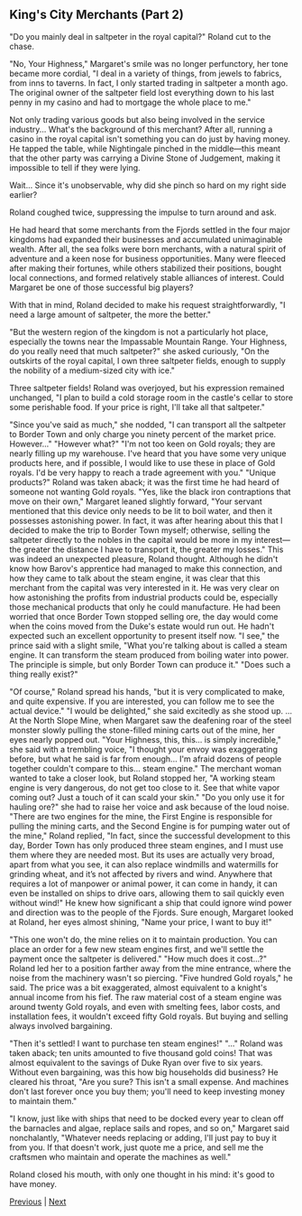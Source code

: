 ## King's City Merchants (Part 2)
"Do you mainly deal in saltpeter in the royal capital?" Roland cut to the chase.

"No, Your Highness," Margaret's smile was no longer perfunctory, her tone became more cordial, "I deal in a variety of things, from jewels to fabrics, from inns to taverns. In fact, I only started trading in saltpeter a month ago. The original owner of the saltpeter field lost everything down to his last penny in my casino and had to mortgage the whole place to me."

Not only trading various goods but also being involved in the service industry... What's the background of this merchant? After all, running a casino in the royal capital isn't something you can do just by having money. He tapped the table, while Nightingale pinched in the middle—this meant that the other party was carrying a Divine Stone of Judgement, making it impossible to tell if they were lying.

Wait... Since it's unobservable, why did she pinch so hard on my right side earlier?

Roland coughed twice, suppressing the impulse to turn around and ask.

He had heard that some merchants from the Fjords settled in the four major kingdoms had expanded their businesses and accumulated unimaginable wealth. After all, the sea folks were born merchants, with a natural spirit of adventure and a keen nose for business opportunities. Many were fleeced after making their fortunes, while others stabilized their positions, bought local connections, and formed relatively stable alliances of interest. Could Margaret be one of those successful big players?

With that in mind, Roland decided to make his request straightforwardly, "I need a large amount of saltpeter, the more the better."

"But the western region of the kingdom is not a particularly hot place, especially the towns near the Impassable Mountain Range. Your Highness, do you really need that much saltpeter?" she asked curiously, "On the outskirts of the royal capital, I own three saltpeter fields, enough to supply the nobility of a medium-sized city with ice."

Three saltpeter fields! Roland was overjoyed, but his expression remained unchanged, "I plan to build a cold storage room in the castle's cellar to store some perishable food. If your price is right, I'll take all that saltpeter."

"Since you've said as much," she nodded, "I can transport all the saltpeter to Border Town and only charge you ninety percent of the market price. However..."
"However what?"
"I'm not too keen on Gold royals; they are nearly filling up my warehouse. I've heard that you have some very unique products here, and if possible, I would like to use these in place of Gold royals. I'd be very happy to reach a trade agreement with you."
"Unique products?" Roland was taken aback; it was the first time he had heard of someone not wanting Gold royals.
"Yes, like the black iron contraptions that move on their own," Margaret leaned slightly forward, "Your servant mentioned that this device only needs to be lit to boil water, and then it possesses astonishing power. In fact, it was after hearing about this that I decided to make the trip to Border Town myself; otherwise, selling the saltpeter directly to the nobles in the capital would be more in my interest—the greater the distance I have to transport it, the greater my losses."
This was indeed an unexpected pleasure, Roland thought. Although he didn't know how Barov's apprentice had managed to make this connection, and how they came to talk about the steam engine, it was clear that this merchant from the capital was very interested in it.
He was very clear on how astonishing the profits from industrial products could be, especially those mechanical products that only he could manufacture. He had been worried that once Border Town stopped selling ore, the day would come when the coins moved from the Duke's estate would run out. He hadn't expected such an excellent opportunity to present itself now.
"I see," the prince said with a slight smile, "What you're talking about is called a steam engine. It can transform the steam produced from boiling water into power. The principle is simple, but only Border Town can produce it."
"Does such a thing really exist?"

"Of course," Roland spread his hands, "but it is very complicated to make, and quite expensive. If you are interested, you can follow me to see the actual device."
"I would be delighted," she said excitedly as she stood up.
...
At the North Slope Mine, when Margaret saw the deafening roar of the steel monster slowly pulling the stone-filled mining carts out of the mine, her eyes nearly popped out.
"Your Highness, this, this… is simply incredible," she said with a trembling voice, "I thought your envoy was exaggerating before, but what he said is far from enough... I'm afraid dozens of people together couldn't compare to this... steam engine."
The merchant woman wanted to take a closer look, but Roland stopped her, "A working steam engine is very dangerous, do not get too close to it. See that white vapor coming out? Just a touch of it can scald your skin."
"Do you only use it for hauling ore?" she had to raise her voice and ask because of the loud noise.
"There are two engines for the mine, the First Engine is responsible for pulling the mining carts, and the Second Engine is for pumping water out of the mine," Roland replied, "In fact, since the successful development to this day, Border Town has only produced three steam engines, and I must use them where they are needed most. But its uses are actually very broad, apart from what you see, it can also replace windmills and watermills for grinding wheat, and it’s not affected by rivers and wind. Anywhere that requires a lot of manpower or animal power, it can come in handy, it can even be installed on ships to drive oars, allowing them to sail quickly even without wind!"
He knew how significant a ship that could ignore wind power and direction was to the people of the Fjords. Sure enough, Margaret looked at Roland, her eyes almost shining, "Name your price, I want to buy it!"

"This one won't do, the mine relies on it to maintain production. You can place an order for a few new steam engines first, and we'll settle the payment once the saltpeter is delivered."
"How much does it cost...?"
Roland led her to a position farther away from the mine entrance, where the noise from the machinery wasn't so piercing. "Five hundred Gold royals," he said. The price was a bit exaggerated, almost equivalent to a knight's annual income from his fief. The raw material cost of a steam engine was around twenty Gold royals, and even with smelting fees, labor costs, and installation fees, it wouldn't exceed fifty Gold royals. But buying and selling always involved bargaining.

"Then it's settled! I want to purchase ten steam engines!"
"..." Roland was taken aback; ten units amounted to five thousand gold coins! That was almost equivalent to the savings of Duke Ryan over five to six years. Without even bargaining, was this how big households did business? He cleared his throat, "Are you sure? This isn't a small expense. And machines don't last forever once you buy them; you'll need to keep investing money to maintain them."

"I know, just like with ships that need to be docked every year to clean off the barnacles and algae, replace sails and ropes, and so on," Margaret said nonchalantly, "Whatever needs replacing or adding, I'll just pay to buy it from you. If that doesn't work, just quote me a price, and sell me the craftsmen who maintain and operate the machines as well."

Roland closed his mouth, with only one thought in his mind: it's good to have money.



[Previous](CH0148.md) | [Next](CH0150.md)

